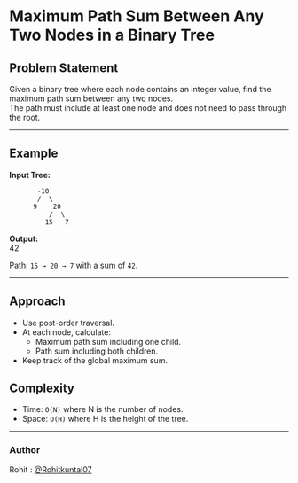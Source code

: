 # Maximum Path Sum Between Any Two Nodes in a Binary Tree

## Problem Statement
Given a binary tree where each node contains an integer value, find the maximum path sum between any two nodes.  
The path must include at least one node and does not need to pass through the root.

---

## Example
**Input Tree:**
```text
       -10
       /  \
      9    20
          /  \
         15   7
```

**Output:**  
42<br>

Path: `15 → 20 → 7` with a sum of `42`.

---
## Approach
- Use post-order traversal.
- At each node, calculate:
  - Maximum path sum including one child.
  - Path sum including both children.
- Keep track of the global maximum sum.

## Complexity
- Time: `O(N)` where N is the number of nodes.
- Space: `O(H)` where H is the height of the tree.

---

### Author 
Rohit : [@Rohitkuntal07](https://github.com/Rohitkuntal07)
